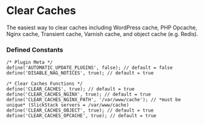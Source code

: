 # Clear Caches

The easiest way to clear caches including WordPress cache, PHP Opcache, Nginx cache, Transient cache, Varnish cache, and object cache (e.g. Redis).

### Defined Constants

    /* Plugin Meta */
    define('AUTOMATIC_UPDATE_PLUGINS', false); // default = false
    define('DISABLE_NAG_NOTICES', true); // default = true
    
    /* Clear Caches Functions */
    define('CLEAR_CACHES', true); // default = true
    define('CLEAR_CACHES_NGINX', true); // default = true
    define('CLEAR_CACHES_NGINX_PATH', '/var/www/cache'); // *must be unique* (SlickStack servers = /var/www/cache)
    define('CLEAR_CACHES_OBJECT', true); // default = true
    define('CLEAR_CACHES_OPCACHE', true); // default = true
    
